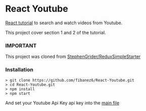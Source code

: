 # React Youtube

[React tutorial](https://www.udemy.com/react-redux/) to search and watch videos from Youtube.

This project cover section 1 and 2 of the tutorial.

### IMPORTANT

This project was cloned from [StephenGrider/ReduxSimpleStarter](https://github.com/StephenGrider/ReduxSimpleStarter)

### Installation
```
> git clone https://github.com/fibanez6/React-Youtube.git
> cd React-Youtube.git
> npm install
> npm start
```
And set your Youtube Api Key api key into the [main file](src/index.js#L9)

